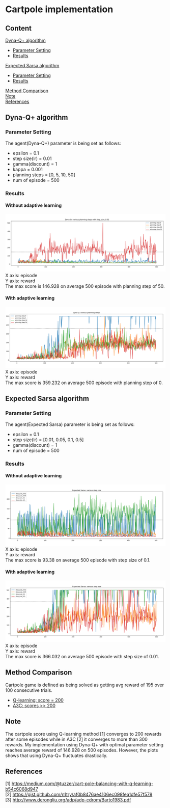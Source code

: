 # Cartpole implementation
## Content
[Dyna-Q+ algorithm](#dyna-q-algorithm)  
- [Parameter Setting](#parameter-setting)  
- [Results](#results)  

[Expected Sarsa algorithm](#expected-sarsa-algorithm)  
- [Parameter Setting](#parameter-setting-1)  
- [Results](#results-1)  

[Method Comparison](#method-comparison)  
[Note](#note)  
[References](#references)  


## Dyna-Q+ algorithm
### Parameter Setting
The agent(Dyna-Q+) parameter is being set as follows:  
* epsilon = 0.1  
* step size(lr) = 0.01  
* gamma(discount) = 1  
* kappa = 0.001  
* planning steps = [0, 5, 10, 50]
* num of episode = 500

### Results
#### Without adaptive learning
![alt text](https://github.com/yanshuolee/RL-implementation/blob/master/Cartpole/DynaQ_plus_results/step_size_0.01/various_planning_steps.png)
X axis: episode  
Y axis: reward  
The max score is 146.928 on average 500 episode with planning step of 50.

#### With adaptive learning
![alt text](https://github.com/yanshuolee/RL-implementation/blob/master/Cartpole/DynaQ_plus_results/step_size_0.01/adaptive/various_planning_steps.png)
X axis: episode  
Y axis: reward  
The max score is 359.232 on average 500 episode with planning step of 0.

## Expected Sarsa algorithm
### Parameter Setting
The agent(Expected Sarsa) parameter is being set as follows:  
* epsilon = 0.1  
* step size(lr) = [0.01, 0.05, 0.1, 0.5]  
* gamma(discount) = 1    
* num of episode = 500

### Results
#### Without adaptive learning
![alt text](https://github.com/yanshuolee/RL-implementation/blob/master/Cartpole/Expected_Sarsa_results/various_step_size.png)
X axis: episode  
Y axis: reward  
The max score is 93.38 on average 500 episode with step size of 0.1.

#### With adaptive learning
![alt text](https://github.com/yanshuolee/RL-implementation/blob/master/Cartpole/Expected_Sarsa_results/adaptive/various_step_size.png)
X axis: episode  
Y axis: reward  
The max score is 366.032 on average 500 episode with step size of 0.01.

## Method Comparison
Cartpole game is defined as being solved as getting avg reward of 195 over 100 consecutive trials.
* [Q-learning: score = 200](https://medium.com/@tuzzer/cart-pole-balancing-with-q-learning-b54c6068d947)
* [A3C: scores >> 200](https://medium.com/tensorflow/deep-reinforcement-learning-playing-cartpole-through-asynchronous-advantage-actor-critic-a3c-7eab2eea5296)

## Note
The cartpole score using Q-learning method [1] converges to 200 rewards after some episodes while in A3C [2] it converges to more than 300 rewards. My implementation using Dyna-Q+ with optimal parameter setting reaches average reward of 146.928 on 500 episodes. However, the plots shows that using Dyna-Q+ fluctuates drastically.  

## References
[1] https://medium.com/@tuzzer/cart-pole-balancing-with-q-learning-b54c6068d947  
[2] https://gist.github.com/n1try/af0b8476ae4106ec098fea1dfe57f578  
[3] http://www.derongliu.org/adp/adp-cdrom/Barto1983.pdf
